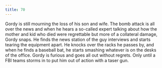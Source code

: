 ```yaml
---
title: 70
---
```


Gordy is still mourning the loss of his son and wife.
The bomb attack is all over the news and when he hears a so-called expert talking about how the mother and kid who died were regrettable but more of a collateral damage, Gordy snaps.
He finds the news station of the guy interviews and starts tearing the equipment apart.
He knocks over the racks he passes by, and when he finds a baseball bat, he starts smashing whatever is on the desks of the office.
Gordy is furious and goes all out without regrets.
Only until a FBI teams storms in to put him out of action with a taser gun.
